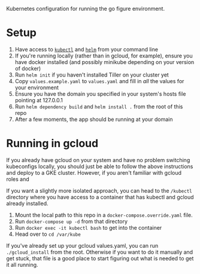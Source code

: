 Kubernetes configuration for running the go figure environment.

# Setup

1. Have access to [`kubectl`](https://kubernetes.io/docs/setup/pick-right-solution/) and [`helm`](https://github.com/helm/helm#install) from your command line
2. If you're running locally (rather than in gcloud, for example), ensure you have docker installed (and possibly minikube depending on your version of docker)
3. Run `helm init` if you haven't installed Tiller on your cluster yet
4. Copy `values.example.yaml` to `values.yaml` and fill in *all* the values for your environment
5. Ensure you have the domain you specified in your system's hosts file pointing at 127.0.0.1
6. Run `helm dependency build` and `helm install .` from the root of this repo
7. After a few moments, the app should be running at your domain

# Running in gcloud

If you already have gcloud on your system and have no problem switching kubeconfigs locally, you should just be able to follow the above instructions and deploy to a GKE cluster. However, if you aren't familiar with gcloud roles and

If you want a slightly more isolated approach, you can head to the `/kubectl` directory where you have access to a container that has kubectl and gcloud already installed.

1. Mount the local path to this repo in a `docker-compose.override.yaml` file.
2. Run `docker-compose up -d` from that directory
3. Run `docker exec -it kubectl bash` to get into the container
4. Head over to `cd /var/kube`

If you've already set up your gcloud values.yaml, you can run `./gcloud_install` from the root. Otherwise if you want to do it manually and get stuck, that file is a good place to start figuring out what is needed to get it all running.